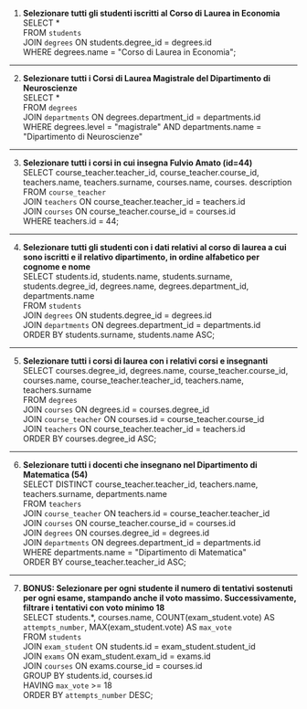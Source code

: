 1. **Selezionare tutti gli studenti iscritti al Corso di Laurea in Economia**  
SELECT *  
FROM `students`  
JOIN `degrees` ON students.degree_id = degrees.id  
WHERE degrees.name = "Corso di Laurea in Economia";  
---
2. **Selezionare tutti i Corsi di Laurea Magistrale del Dipartimento di Neuroscienze**  
SELECT *  
FROM `degrees`  
JOIN `departments` ON degrees.department_id = departments.id  
WHERE degrees.level = "magistrale" AND departments.name = "Dipartimento di Neuroscienze"  
---
3. **Selezionare tutti i corsi in cui insegna Fulvio Amato (id=44)**  
SELECT course_teacher.teacher_id, course_teacher.course_id, teachers.name, teachers.surname, courses.name, courses. description  
FROM `course_teacher`  
JOIN `teachers` ON course_teacher.teacher_id = teachers.id  
JOIN `courses` ON course_teacher.course_id = courses.id  
WHERE teachers.id = 44;  
---
4. **Selezionare tutti gli studenti con i dati relativi al corso di laurea a cui sono iscritti e il relativo dipartimento, in ordine alfabetico per cognome e nome**  
SELECT students.id, students.name, students.surname, students.degree_id, degrees.name, degrees.department_id, departments.name  
FROM `students`  
JOIN `degrees` ON students.degree_id = degrees.id  
JOIN `departments` ON degrees.department_id = departments.id  
ORDER BY students.surname, students.name ASC;  
---
5. **Selezionare tutti i corsi di laurea con i relativi corsi e insegnanti**  
SELECT courses.degree_id, degrees.name, course_teacher.course_id, courses.name, course_teacher.teacher_id, teachers.name, teachers.surname  
FROM `degrees`  
JOIN `courses` ON degrees.id = courses.degree_id  
JOIN `course_teacher` ON courses.id = course_teacher.course_id  
JOIN `teachers` ON course_teacher.teacher_id = teachers.id  
ORDER BY courses.degree_id ASC;  
---
6. **Selezionare tutti i docenti che insegnano nel Dipartimento di Matematica (54)**  
SELECT DISTINCT course_teacher.teacher_id, teachers.name, teachers.surname, departments.name  
FROM `teachers`  
JOIN `course_teacher` ON teachers.id = course_teacher.teacher_id  
JOIN `courses` ON course_teacher.course_id = courses.id  
JOIN `degrees` ON courses.degree_id = degrees.id  
JOIN `departments` ON degrees.department_id = departments.id  
WHERE departments.name = "Dipartimento di Matematica"  
ORDER BY course_teacher.teacher_id ASC;  
---
7. **BONUS: Selezionare per ogni studente il numero di tentativi sostenuti per ogni esame, stampando anche il voto massimo. Successivamente, filtrare i tentativi con voto minimo 18**  
SELECT students.*, courses.name, COUNT(exam_student.vote) AS `attempts_number`, MAX(exam_student.vote) AS `max_vote`  
FROM `students`  
JOIN `exam_student` ON students.id = exam_student.student_id  
JOIN `exams` ON exam_student.exam_id = exams.id  
JOIN `courses` ON exams.course_id = courses.id  
GROUP BY students.id, courses.id  
HAVING `max_vote` >= 18  
ORDER BY `attempts_number` DESC;  